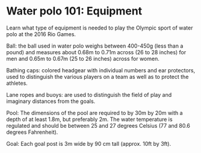 Water polo 101: Equipment
=========================

Learn what type of equipment is needed to play the Olympic sport of water polo at the 2016 Rio Games.

Ball: the ball used in water polo weighs between 400-450g (less than a pound) and measures about 0.68m to 0.71m across (26 to 28 inches) for men and 0.65m to 0.67m (25 to 26 inches) across for women.

Bathing caps: colored headgear with individual numbers and ear protectors, used to distinguish the various players on a team as well as to protect the athletes.

Lane ropes and buoys: are used to distinguish the field of play and imaginary distances from the goals.

Pool: The dimensions of the pool are required to by 30m by 20m with a depth of at least 1.8m, but preferably 2m. The water temperature is regulated and should be between 25 and 27 degrees Celsius (77 and 80.6 degrees Fahrenheit).

Goal: Each goal post is 3m wide by 90 cm tall (approx. 10ft by 3ft).



